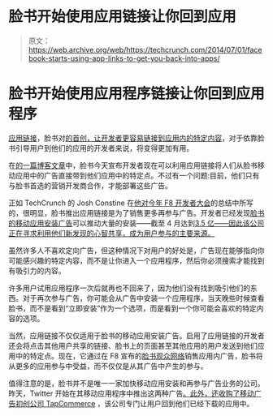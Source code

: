 # 脸书开始使用应用链接让你回到应用 

> 原文：<https://web.archive.org/web/https://techcrunch.com/2014/07/01/facebook-starts-using-app-links-to-get-you-back-into-apps/>

# 脸书开始使用应用程序链接让你回到应用程序

[应用链接](https://web.archive.org/web/20221210002739/http://applinks.org/)，脸书对[的首创，让开发者更容易链接到应用内的特定内容](https://web.archive.org/web/20221210002739/https://beta.techcrunch.com/2014/04/30/facebook-launches-applinks-org-to-make-linking-between-apps-easier/)，对于依靠脸书引导用户到他们的应用的开发者来说，将变得更加有用。

在[的一篇博客文章](https://web.archive.org/web/20221210002739/https://developers.facebook.com/blog/post/2014/07/01/app-links-reaches-1-billion/)中，脸书今天宣布开发者现在可以利用应用链接将人们从脸书移动应用中的广告直接带到他们应用中的特定点。不过有一个问题:目前，他们只有与脸书首选的营销开发商合作，才能部署这些广告。

正如 TechCrunch 的 Josh Constine 在[他对今年 F8 开发者大会](https://web.archive.org/web/20221210002739/https://beta.techcrunch.com/2014/05/02/f8/)的总结中所写的，很明显，脸书推出应用链接是为了销售更多再参与广告。开发者已经发现[脸书的移动应用安装广告](https://web.archive.org/web/20221210002739/https://developers.facebook.com/docs/ads-for-apps/mobile-app-ads)可以推动大量的安装——截至 4 月达到[3.5 亿——因此该公司正在寻求利用他们新发现的心智共享，成为用户参与的主要来源。](https://web.archive.org/web/20221210002739/http://venturebeat.com/2014/04/23/facebooks-app-install-ads-have-driven-350m-app-downloads-to-date/)

虽然许多人不喜欢定向广告，但这种情况下对用户的好处是，广告现在能够指向你可能感兴趣的特定内容，而不是让你进入一个应用程序，然后你必须搜索才能找到有吸引力的内容。

许多用户试用应用程序一次后就再也不回来了，因为他们没有找到吸引他们的东西。对于再次参与广告，你可能会从广告中安装一个应用程序，当天晚些时候查看脸书，而不是看到“立即安装”作为一个选项，而是看到一个你可能会喜欢的特定内容的选项。

当然，应用链接不仅仅适用于脸书的移动应用安装广告。启用了应用链接的开发者还会将点击其他用户共享的链接、脸书上的页面甚至其他应用的用户发送到他们应用中的特定点。现在，它通过在 F8 宣布的[脸书观众网络](https://web.archive.org/web/20221210002739/https://beta.techcrunch.com/2014/04/30/facebook-audience-network-mobile-ad-network-launches-at-f8/)销售应用内广告，脸书将从更多的应用参与中受益，而不仅仅是从其广告中产生的参与。

值得注意的是，脸书并不是唯一一家加快移动应用安装和再参与广告业务的公司。昨天，Twitter 开始在其移动应用程序中推出这两种广告[。此外，](https://web.archive.org/web/20221210002739/https://beta.techcrunch.com/2014/06/30/twitter-rolls-out-app-install-and-engagement-ads-and-new-click-pricing-globally/)[还收购了移动广告初创公司 TapCommerce](https://web.archive.org/web/20221210002739/https://beta.techcrunch.com/2014/06/30/twitter-acquires-tapcommerce/) ，该公司专门让用户回到他们已经下载的应用中。